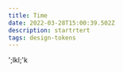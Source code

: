 ```yaml
---
title: Time
date: 2022-03-28T15:00:39.502Z
description: startrtert
tags: design-tokens
---
```

';lkl;'k